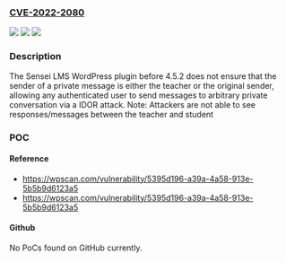 ### [CVE-2022-2080](https://cve.mitre.org/cgi-bin/cvename.cgi?name=CVE-2022-2080)
![](https://img.shields.io/static/v1?label=Product&message=Sensei%20LMS%20%E2%80%93%20Online%20Courses%2C%20Quizzes%2C%20%26%20Learning&color=blue)
![](https://img.shields.io/static/v1?label=Version&message=4.5.2%3C%204.5.2%20&color=brighgreen)
![](https://img.shields.io/static/v1?label=Vulnerability&message=CWE-639%20Authorization%20Bypass%20Through%20User-Controlled%20Key&color=brighgreen)

### Description

The Sensei LMS WordPress plugin before 4.5.2 does not ensure that the sender of a private message is either the teacher or the original sender, allowing any authenticated user to send messages to arbitrary private conversation via a IDOR attack. Note: Attackers are not able to see responses/messages between the teacher and student

### POC

#### Reference
- https://wpscan.com/vulnerability/5395d196-a39a-4a58-913e-5b5b9d6123a5
- https://wpscan.com/vulnerability/5395d196-a39a-4a58-913e-5b5b9d6123a5

#### Github
No PoCs found on GitHub currently.

